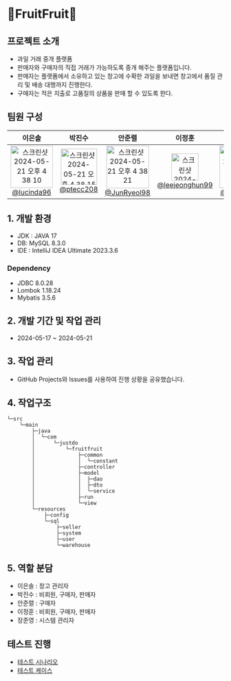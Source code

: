 # :strawberry:FruitFruit:strawberry:
## 프로젝트 소개
- 과일 거래 중개 플랫폼
- 판매자와 구매자의 직접 거래가 가능하도록 중개 해주는 플랫폼입니다.
- 판매자는 플랫폼에서 소유하고 있는 창고에 수확한 과일을 보내면 창고에서 품질 관리 및 배송 대행까지 진행한다.
- 구매자는 적은 지출로 고품질의 상품을 판매 할 수 있도록 한다.

## 팀원 구성
<div align="center">

| 이은솔 | 박진수 | 안준렬 | 이정훈 | 장준영 | 
| :------: |  :------: | :------: | :------: | :------: |
|[<img width="98" alt="스크린샷 2024-05-21 오후 4 38 10" src="https://github.com/ssg-240304-java2/wms-justdo/assets/162261450/741ac829-cdf9-48af-a245-a39839e008a3"> <br> @lucinda96](https://github.com/lucinda96)|[<img width="84" alt="스크린샷 2024-05-21 오후 4 38 15" src="https://github.com/ssg-240304-java2/wms-justdo/assets/162261450/8947bf53-2dad-44d4-b77c-6a002f615d02"> <br> @ptecc208](https://github.com/ptecc208)|[<img width="99" alt="스크린샷 2024-05-21 오후 4 38 21" src="https://github.com/ssg-240304-java2/wms-justdo/assets/162261450/648f0430-682a-459b-8af5-76dae511a31c"> <br>@JunRyeol98](https://github.com/JunRyeol98)|[<img width="63" alt="스크린샷 2024-05-21 오후 4 38 25" src="https://github.com/ssg-240304-java2/wms-justdo/assets/162261450/cd4fa5b3-2194-44fe-9189-dbfb67798286"> <br>@leejeonghun99](https://github.com/leejeonghun99)|[<img width="98" alt="스크린샷 2024-05-21 오후 4 38 31" src="https://github.com/ssg-240304-java2/wms-justdo/assets/162261450/43017dc9-0b98-4c5d-a52f-b768a7506e53"> <br>@finite2030](https://github.com/finite2030)| 

</div>

## 1. 개발 환경

- JDK : JAVA 17
- DB: MySQL 8.3.0
- IDE : IntelliJ IDEA Ultimate 2023.3.6
### Dependency

- JDBC 8.0.28
- Lombok 1.18.24
- Mybatis 3.5.6

## 2. 개발 기간 및 작업 관리
- 2024-05-17 ~ 2024-05-21

## 3. 작업 관리 
- GitHub Projects와 Issues를 사용하여 진행 상황을 공유했습니다.

## 4. 작업구조
~~~
└─src
    └─main
        ├─java
        │  └─com
        │      └─justdo
        │          └─fruitfruit
        │              ├─common
        │              │  └─constant
        │              ├─controller
        │              ├─model
        │              │  ├─dao
        │              │  ├─dto
        │              │  └─service
        │              ├─run
        │              └─view
        └─resources
            ├─config
            └─sql
                ├─seller
                ├─system
                ├─user
                └─warehouse
~~~

## 5. 역할 분담
- 이은솔 : 창고 관리자
- 박진수 : 비회원, 구매자, 판매자
- 안준렬 : 구매자
- 이정훈 : 비회원, 구매자, 판매자
- 장준영 : 시스템 관리자

## 테스트 진행
- [테스트 시나리오](https://coffit23.notion.site/e2c3690f8b364a90bad4ffd64905e65d?pvs=74)
- [테스트 케이스](https://docs.google.com/spreadsheets/d/1PyJjMtrdEniZZe4tcWN3O0nXKTNwPmEDI009XH5ZYhg/edit#gid=0)

